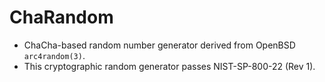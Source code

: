 <!--
SPDX-License-Identifier: ISC
scspell-id: abe0e313-a0f8-11ed-a28d-80ee73e9b8e7
Copyright (c) 2023 The DPS8M Development Team
-->

# ChaRandom

- ChaCha-based random number generator derived from OpenBSD `arc4random(3)`.
- This cryptographic random generator passes NIST-SP-800-22 (Rev 1).
